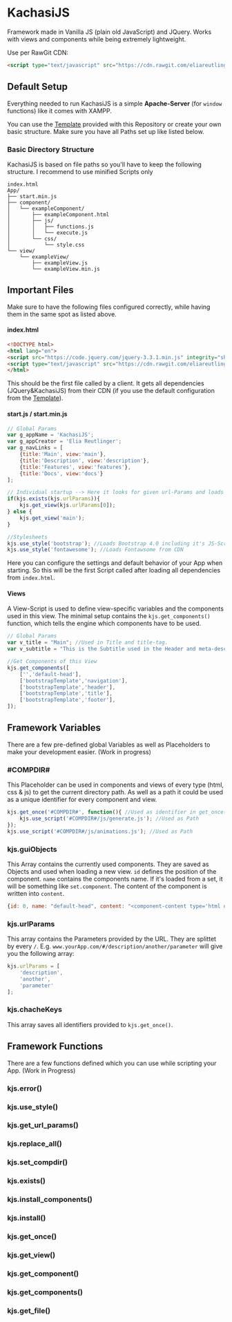 # KachasiJS
Framework made in Vanilla JS (plain old JavaScript) and JQuery. Works with views and components while being extremely lightweight.

Use per RawGit CDN:
```html
<script type="text/javascript" src="https://cdn.rawgit.com/eliareutlinger/KachasiJS/master/Engine/kachasi.min.js"></script>
```

## Default Setup
Everything needed to run KachasiJS is a simple **Apache-Server** (for `window` functions) like it comes with XAMPP.

You can use the [Template](https://github.com/eliareutlinger/KachasiJS/tree/master/Template) provided with this Repository or create your own basic structure. Make sure you have all Paths set up like listed below.


### Basic Directory Structure
KachasiJS is based on file paths so you'll have to keep the following structure. I recommend to use minified Scripts only
```
index.html
App/
├── start.min.js
├── component/
│   └── exampleComponent/
│       ├── exampleComponent.html
│       ├── js/
│       │   ├── functions.js
│       │   └── execute.js
│       └── css/
│           └── style.css
└── view/
    └── exampleView/
        ├── exampleView.js
        └── exampleView.min.js
```

## Important Files
Make sure to have the following files configured correctly, while having them in the same spot as listed above.

#### index.html
```html
<!DOCTYPE html>
<html lang="en">
<script src="https://code.jquery.com/jquery-3.3.1.min.js" integrity="sha256-FgpCb/KJQlLNfOu91ta32o/NMZxltwRo8QtmkMRdAu8=" crossorigin="anonymous"></script>
<script type="text/javascript" src="https://cdn.rawgit.com/eliareutlinger/KachasiJS/master/Engine/kachasi.min.js"></script>
</html>
```
This should be the first file called by a client. It gets all dependencies (JQuery&KachasiJS) from their CDN (if you use the default configuration from the [Template](https://github.com/eliareutlinger/KachasiJS/tree/master/Template)).

#### start.js / start.min.js
```javascript
// Global Params
var g_appName = 'KachasiJS';
var g_appCreator = 'Elia Reutlinger';
var g_navLinks = [
    {title:'Main', view:'main'},
    {title:'Description', view:'description'},
    {title:'Features', view:'features'},
    {title:'Docs', view:'docs'}
];

// Individual startup --> Here it looks for given url-Params and loads the appropriate view.
if(kjs.exists(kjs.urlParams)){
    kjs.get_view(kjs.urlParams[0]);
} else {
    kjs.get_view('main');
}

//Stylesheets
kjs.use_style('bootstrap'); //Loads Bootstrap 4.0 including it's JS-Scripts from cdn.
kjs.use_style('fontawesome'); //Loads Fontawsome from CDN
```
Here you can configure the settings and default behavior of your App when starting. So this will be the first Script called after loading all dependencies from `index.html`.

#### Views
A View-Script is used to define view-specific variables and the components used in this view. The minimal setup contains the `kjs.get_components()` function, which tells the engine which components have to be used.
```javascript
// Global Params
var v_title = "Main"; //Used in Title and title-tag.
var v_subtitle = "This is the Subtitle used in the Header and meta-description tag.";

//Get Components of this View
kjs.get_components([
    ['','default-head'],
    ['bootstrapTemplate','navigation'],
    ['bootstrapTemplate','header'],
    ['bootstrapTemplate','title'],
    ['bootstrapTemplate','footer'],
]);
```

## Framework Variables
There are a few pre-defined global Variables as well as Placeholders to make your development easier. (Work in progress)

###  #COMPDIR#
This Placeholder can be used in components and views of every type (html, css & js) to get the current directory path. As well as a path it could be used as a unique identifier for every component and view.
```javascript
kjs.get_once('#COMPDIR#', function(){ //Used as identifier in get_once()
	kjs.use_script('#COMPDIR#/js/generate.js'); //Used as Path
});
kjs.use_script('#COMPDIR#/js/animations.js'); //Used as Path
```
###  kjs.guiObjects
This Array contains the currently used components. They are saved as Objects and used when loading a new view. `id` defines the position of the component. `name` contains the components name. If it's loaded from a set, it will be something like `set.component`. The content of the component is written into `content`.
```javascript
{id: 0, name: "default-head", content: "<component-content type='html or js'></component-content>"}
```
###  kjs.urlParams
This array contains the Parameters provided by the URL. They are splittet by every `/`.
E.g. `www.yourApp.com/#/description/another/parameter` will give you the following array:
```javascript
kjs.urlParams = [
	'description',
    'another',
    'parameter'
];
```
###  kjs.chacheKeys
This array saves all identifiers provided to `kjs.get_once()`.

## Framework Functions
There are a few functions defined which you can use while scripting your App. (Work in Progress)

### kjs.error()

### kjs.use_style()

### kjs.get_url_params()

### kjs.replace_all()

### kjs.set_compdir()

### kjs.exists()

### kjs.install_components()

### kjs.install()

### kjs.get_once()

### kjs.get_view()

### kjs.get_component()

### kjs.get_components()

### kjs.get_file()
